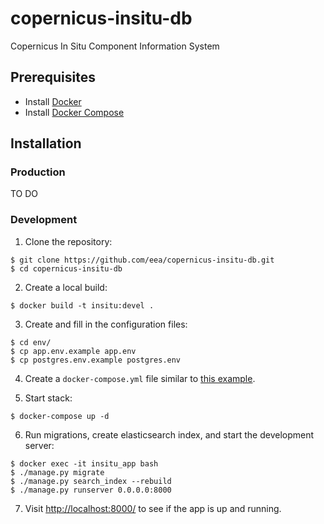 # copernicus-insitu-db
Copernicus In Situ Component Information System

## Prerequisites

* Install [Docker](https://www.docker.com)
* Install [Docker Compose](https://docs.docker.com/compose/)

## Installation

### Production

TO DO

### Development

1. Clone the repository:

  ```
  $ git clone https://github.com/eea/copernicus-insitu-db.git
  $ cd copernicus-insitu-db
  ```

2. Create a local build:

  ```
  $ docker build -t insitu:devel .
  ```

3. Create and fill in the configuration files:

  ```
  $ cd env/
  $ cp app.env.example app.env
  $ cp postgres.env.example postgres.env
  ```

4. Create a `docker-compose.yml` file similar to [this example](https://gist.github.com/iuliachiriac/638e7f33b19368133a3fb6d815f44bac).

5. Start stack:

  ```
  $ docker-compose up -d
  ```

6. Run migrations, create elasticsearch index, and start the development server:

  ```
  $ docker exec -it insitu_app bash
  $ ./manage.py migrate
  $ ./manage.py search_index --rebuild
  $ ./manage.py runserver 0.0.0.0:8000
  ```

7. Visit [http://localhost:8000/](http://localhost:8000/) to see if the app is up and running.
